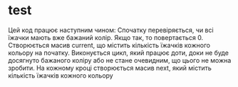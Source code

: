 # test
Цей код працює наступним чином:
Спочатку перевіряється, чи всі їжачки мають вже бажаний колір. Якщо так, то повертається 0.
Створюється масив current, що містить кількість їжачків кожного кольору на початку.
Виконується цикл, який працює доти, доки не буде досягнуто бажаного коліру або не стане очевидним, що цього не можна зробити.
На кожному кроці створюється масив next, який містить кількість їжачків кожного кольору
